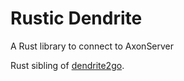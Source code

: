 # Rustic Dendrite

A Rust library to connect to AxonServer

Rust sibling of [dendrite2go](https://github.com/dendrite2go). 